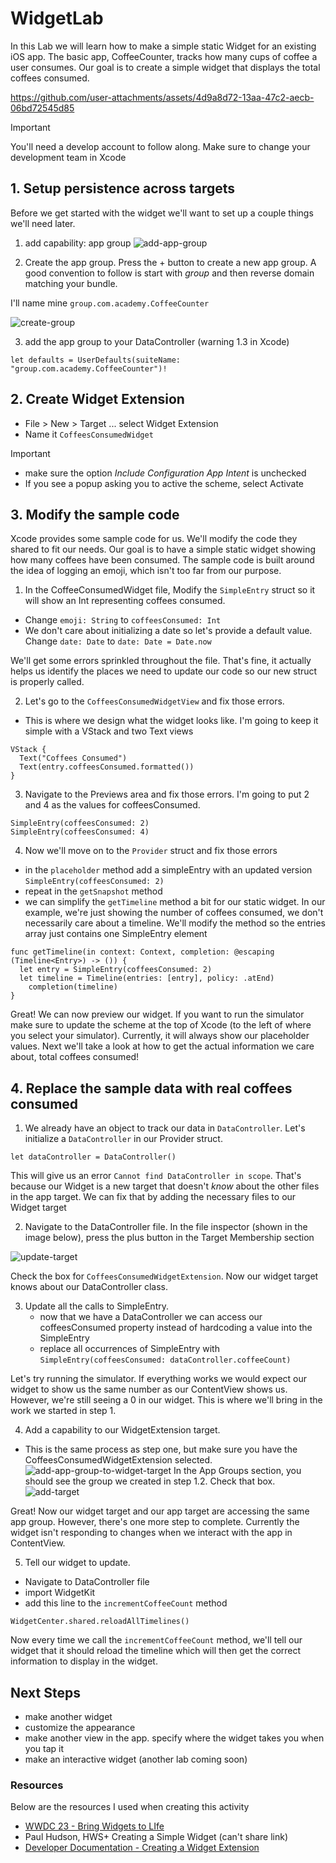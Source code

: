 # WidgetLab

In this Lab we will learn how to make a simple static Widget for an existing iOS app. The basic app, CoffeeCounter, tracks how many cups of coffee a user consumes. Our goal is to create a simple widget that displays the total coffees consumed. 

https://github.com/user-attachments/assets/4d9a8d72-13aa-47c2-aecb-06bd72545d85

> [!IMPORTANT]
> You'll need a develop account to follow along.
> Make sure to change your development team in Xcode

## 1. Setup persistence across targets
Before we get started with the widget we'll want to set up a couple things we'll need later.
1. add capability: app group
![add-app-group](https://github.com/user-attachments/assets/7e0243ed-a1f8-48b7-8079-c624414fe51a)


2. Create the app group.
Press the + button to create a new app group. A good convention to follow is start with *group* and then reverse domain matching your bundle. 

I'll name mine `group.com.academy.CoffeeCounter`

![create-group](https://github.com/user-attachments/assets/6d3bda76-f86c-4802-b00c-9b8b04df002e)

3. add the app group to your DataController (warning 1.3 in Xcode)
```
let defaults = UserDefaults(suiteName: "group.com.academy.CoffeeCounter")!
```

## 2. Create Widget Extension
- File > New > Target ... select Widget Extension
- Name it `CoffeesConsumedWidget`
> [!IMPORTANT]
> - make sure the option *Include Configuration App Intent* is unchecked
> - If you see a popup asking you to active the scheme, select Activate

## 3. Modify the sample code
Xcode provides some sample code for us. We'll modify the code they shared to fit our needs. Our goal is to have a simple static widget showing how many coffees have been consumed. The sample code is built around the idea of logging an emoji, which isn't too far from our purpose. 

1. In the CoffeeConsumedWidget file, Modify the `SimpleEntry` struct so it will show an Int representing coffees consumed.
  - Change `emoji: String` to `coffeesConsumed: Int`
  - We don't care about initializing a date so let's provide a default value. Change `date: Date` to `date: Date = Date.now`

We'll get some errors sprinkled throughout the file. That's fine, it actually helps us identify the places we need to update our code so our new struct is properly called.

2. Let's go to the `CoffeesConsumedWidgetView` and fix those errors.
  - This is where we design what the widget looks like. I'm going to keep it simple with a VStack and two Text views
```
VStack {
  Text("Coffees Consumed")
  Text(entry.coffeesConsumed.formatted())
}
```
3. Navigate to the Previews area and fix those errors. I'm going to put 2 and 4 as the values for coffeesConsumed.
```
SimpleEntry(coffeesConsumed: 2)
SimpleEntry(coffeesConsumed: 4)
```

4. Now we'll move on to the `Provider` struct and fix those errors
  - in the `placeholder` method add a simpleEntry with an updated version `SimpleEntry(coffeesConsumed: 2)`
  - repeat in the `getSnapshot` method
  - we can simplify the `getTimeline` method a bit for our static widget. In our example, we're just showing the number of coffees consumed, we don't necessarily care about a timeline. We'll modify the method so the entries array just contains one SimpleEntry element
```
func getTimeline(in context: Context, completion: @escaping (Timeline<Entry>) -> ()) {
  let entry = SimpleEntry(coffeesConsumed: 2)
  let timeline = Timeline(entries: [entry], policy: .atEnd)
    completion(timeline)
}
```
Great! We can now preview our widget. If you want to run the simulator make sure to update the scheme at the top of Xcode (to the left of where you select your simulator). Currently, it will always show our placeholder values. Next we'll take a look at how to get the actual information we care about, total coffees consumed!

## 4. Replace the sample data with real coffees consumed
1.  We already have an object to track our data in `DataController`. Let's initialize a `DataController` in our Provider struct.
```
let dataController = DataController()
```
This will give us an error `Cannot find DataController in scope`. That's because our Widget is a new target that doesn't *know* about the other files in the app target. We can fix that by adding the necessary files to our Widget target

2. Navigate to the DataController file. In the file inspector (shown in the image below), press the plus button in the Target Membership section

![update-target](https://github.com/user-attachments/assets/5bf716f4-a55f-4ca9-ab35-637730578ec9)

Check the box for `CoffeesConsumedWidgetExtension`. Now our widget target knows about our DataController class. 

3. Update all the calls to SimpleEntry.
   - now that we have a DataController we can access our coffeesConsumed property instead of hardcoding a value into the SimpleEntry
   - replace all occurrences of SimpleEntry with `SimpleEntry(coffeesConsumed: dataController.coffeeCount)`

Let's try running the simulator. If everything works we would expect our widget to show us the same number as our ContentView shows us. However, we're still seeing a 0 in our widget. This is where we'll bring in the work we started in step 1.

4. Add a capability to our WidgetExtension target.
  - This is the same process as step one, but make sure you have the CoffeesConsumedWidgetExtension selected.
![add-app-group-to-widget-target](https://github.com/user-attachments/assets/acfd3ff2-7859-4b86-81d3-a6b374528eb5)
In the App Groups section, you should see the group we created in step 1.2. Check that box. 
![add-target](https://github.com/user-attachments/assets/c79a18c6-f2bc-4ac7-8e58-b14007bd31a8)

Great! Now our widget target and our app target are accessing the same app group. However, there's one more step to complete. Currently the widget isn't responding to changes when we interact with the app in ContentView. 

5. Tell our widget to update.
 - Navigate to DataController file
 - import WidgetKit
 - add this line to the `incrementCoffeeCount` method
 ```
WidgetCenter.shared.reloadAllTimelines()
```
Now every time we call the `incrementCoffeeCount` method, we'll tell our widget that it should reload the timeline which will then get the correct information to display in the widget.

## Next Steps
- make another widget
- customize the appearance
- make another view in the app. specify where the widget takes you when you tap it
- make an interactive widget (another lab coming soon)

### Resources 
Below are the resources I used when creating this activity
- [WWDC 23 - Bring Widgets to LIfe](https://developer.apple.com/videos/play/wwdc2023/10028)
- Paul Hudson, HWS+ Creating a Simple Widget (can't share link)
- [Developer Documentation - Creating a Widget Extension](https://developer.apple.com/documentation/widgetkit/creating-a-widget-extension)
